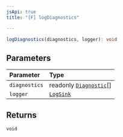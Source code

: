 ```yaml
---
jsApi: true
title: "[F] logDiagnostics"

---
```

```ts
logDiagnostics(diagnostics, logger): void
```

## Parameters

| Parameter | Type |
| :------ | :------ |
| `diagnostics` | readonly [`Diagnostic`](../interfaces/Diagnostic.md)[] |
| `logger` | [`LogSink`](../interfaces/LogSink.md) |

## Returns

`void`
